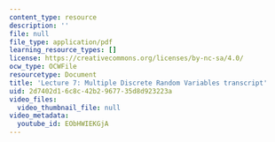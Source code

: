 ```yaml
---
content_type: resource
description: ''
file: null
file_type: application/pdf
learning_resource_types: []
license: https://creativecommons.org/licenses/by-nc-sa/4.0/
ocw_type: OCWFile
resourcetype: Document
title: 'Lecture 7: Multiple Discrete Random Variables transcript'
uid: 2d7402d1-6c8c-42b2-9677-35d8d923223a
video_files:
  video_thumbnail_file: null
video_metadata:
  youtube_id: EObHWIEKGjA
---
```

